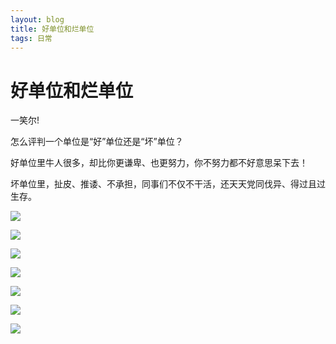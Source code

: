 ```yaml
---
layout: blog
title: 好单位和烂单位
tags: 日常
---
```


# 好单位和烂单位

一笑尔!

怎么评判一个单位是“好”单位还是“坏”单位？

好单位里牛人很多，却比你更谦卑、也更努力，你不努力都不好意思呆下去！

坏单位里，扯皮、推诿、不承担，同事们不仅不干活，还天天党同伐异、得过且过生存。

![](/assets/2016-09/job-0.jpg)

![](/assets/2016-09/job-1.jpg)

![](/assets/2016-09/job-2.jpg)

![](/assets/2016-09/job-3.jpg)

![](/assets/2016-09/job-4.jpg)

![](/assets/2016-09/job-5.jpg)

![](/assets/2016-09/job-6.jpg)

